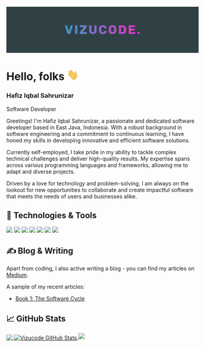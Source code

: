 
[![Header](https://raw.githubusercontent.com/vizucode/vizucode/main/banner.png "Header")](https://dev.to/vizucode)

# Hello, folks <img src="https://raw.githubusercontent.com/vizucode/vizucode/main/wave.gif" width="30px" height="30px" />

### Hafiz Iqbal Sahrunizar
Software Developer

Greetings! I'm Hafiz Iqbal Sahrunizar, a passionate and dedicated software developer based in East Java, Indonesia. With a robust background in software engineering and a commitment to continuous learning, I have honed my skills in developing innovative and efficient software solutions.

Currently self-employed, I take pride in my ability to tackle complex technical challenges and deliver high-quality results. My expertise spans across various programming languages and frameworks, allowing me to adapt and diverse projects.

Driven by a love for technology and problem-solving, I am always on the lookout for new opportunities to collaborate and create impactful software that meets the needs of users and businesses alike.

## 🔧 Technologies & Tools
![](https://img.shields.io/badge/OS-Linux-informational?style=flat&logo=linux&logoColor=white&color=2bbc8a)
![](https://img.shields.io/badge/Editor-Visual_Studio_Code-informational?style=flat&logo=visualstudiocode&logoColor=white&color=2bbc8a)
![](https://img.shields.io/badge/Code-Golang-informational?style=flat&logo=go&logoColor=white&color=2bbc8a)
![](https://img.shields.io/badge/Shell-Zsh-informational?style=flat&logo=gnu-bash&logoColor=white&color=2bbc8a)
![](https://img.shields.io/badge/Tools-PostgreSQL-informational?style=flat&logo=postgresql&logoColor=white&color=2bbc8a)
![](https://img.shields.io/badge/Tools-Docker-informational?style=flat&logo=docker&logoColor=white&color=2bbc8a)
![](https://img.shields.io/badge/Tools-Kubernetes-informational?style=flat&logo=kubernetes&logoColor=white&color=2bbc8a)

## &#x270d; Blog & Writing

Apart from coding, I also active writing a blog - you can find my articles on [Medium](https://vizucode.medium.com/).

A sample of my recent articles:

<!-- BLOG-POST-LIST:START -->
- [Book 1: The Software Cycle](https://vizucode.medium.com/book-1-the-software-cycle-8548b79e6d8b)
<!-- BLOG-POST-LIST:END -->

## &#x1f4c8; GitHub Stats
<a href="https://github.com/vizucode/vizucode">
  <img align="center" src="https://github-readme-stats.vercel.app/api/top-langs/?username=vizucode&hide=java,html,tex&title_color=ffffff&text_color=c9cacc&icon_color=2bbc8a&bg_color=1d1f21&langs_count=3" />
</a>
<a href="https://github.com/vizucode/vizucode">
  <img align="center" src="https://github-readme-stats.vercel.app/api?username=vizucode&show_icons=true&line_height=27&count_private=true&title_color=ffffff&text_color=c9cacc&icon_color=2bbc8a&bg_color=1d1f21" alt="Vizucode GitHub Stats" />
</a>
<a href="http://www.github.com/vizucode"><img src="https://github-readme-streak-stats.herokuapp.com/?user=vizucode&stroke=ffffff&background=1c1917&ring=0891b2&fire=0891b2&currStreakNum=ffffff&currStreakLabel=0891b2&sideNums=ffffff&sideLabels=ffffff&dates=ffffff&hide_border=true" /></a>

<!-- links to social media icons -->

<!-- icons with padding -->

[1.1]: http://i.imgur.com/tXSoThF.png (twitter icon with padding)
[2.1]: http://i.imgur.com/0o48UoR.png (github icon with padding)

<!-- icons without padding -->

[1.2]: http://i.imgur.com/wWzX9uB.png (twitter icon without padding)
[2.2]: http://i.imgur.com/9I6NRUm.png (github icon without padding)
[3.2]: https://raw.githubusercontent.com/MartinHeinz/MartinHeinz/master/linkedin-3-16.png (LinkedIn icon without padding)


<!-- links to your social media accounts -->

[1]: https://twitter.com/hirasakavizu
[2]: https://github.com/vizucode
[3]: https://www.linkedin.com/in/havis-iqbal/


<!-- Resources -->
<!-- Icons: https://simpleicons.org/ -->
<!-- GitHub Stats: https://github.com/anuraghazra/github-readme-stats -->
<!-- Emojis: https://emojipedia.org/emoji/ -->
<!-- HTML Emojis: https://www.fileformat.info/index.htm -->
<!-- Shields: https://shields.io/ -->
<!-- Awesome GitHub Profile README: https://github.com/abhisheknaiidu/awesome-github-profile-readme -->
